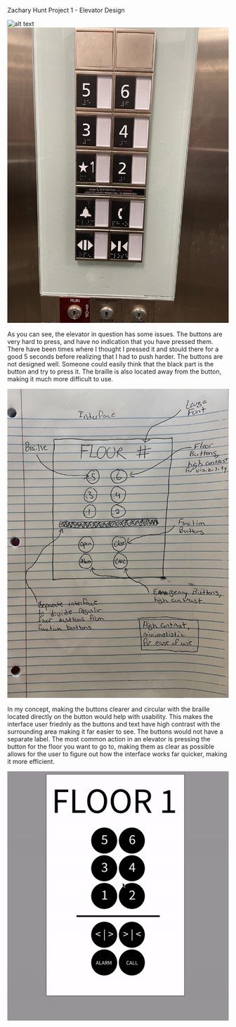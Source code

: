 Zachary Hunt
Project 1 - Elevator Design

![alt text](https://github.com/ZHUNT64/p1.zachary.hunt/blob/main/ElevatorGif.gif?raw=true)
![alt text](https://github.com/ZHUNT64/p1.zachary.hunt/blob/main/ElevatorJPG.JPEG?raw=true)

As you can see, the elevator in question has some issues. The buttons are very hard to press, and have no indication that you have pressed them. There have been times where I thought I pressed it and stould there for a good 5 seconds before realizing that I had to push harder. The buttons are not designed well. Someone could easily think that the black part is the button and try to press it. The braille is also located away from the button, making it much more difficult to use.

![alt text](https://github.com/ZHUNT64/p1.zachary.hunt/blob/main/sketch.JPEG?raw=true)

In my concept, making the buttons clearer and circular with the braille located directly on the button would help with usability. This makes the interface user friednly as the buttons and text have high contrast with the surrounding area making it far easier to see. The buttons would not have a separate label. The most common action in an elevator is pressing the button for the floor you want to go to, making them as clear as possible allows for the user to figure out how the interface works far quicker, making it more efficient.

![alt text](https://github.com/ZHUNT64/p1.zachary.hunt/blob/main/InterfaceGIF.gif?raw=true)
